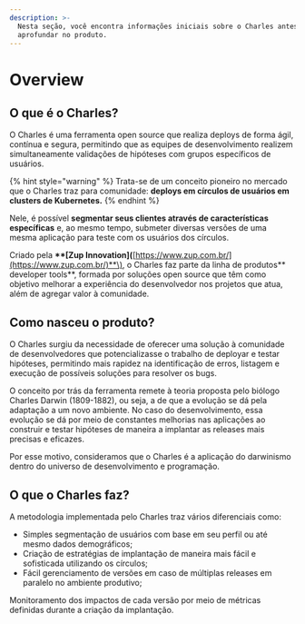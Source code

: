 ```yaml
---
description: >-
  Nesta seção, você encontra informações iniciais sobre o Charles antes de se
  aprofundar no produto.
---
```


# Overview

## O que é o Charles?

O Charles é uma ferramenta open source que realiza deploys de forma ágil, contínua e segura, permitindo que as equipes de desenvolvimento realizem simultaneamente validações de hipóteses com grupos específicos de usuários.

{% hint style="warning" %}
Trata-se de um conceito pioneiro no mercado que o Charles traz para comunidade: **deploys em círculos de usuários em clusters de Kubernetes.**
{% endhint %}

Nele, é possível **segmentar seus clientes através de características específicas** e, ao mesmo tempo, submeter diversas versões de uma mesma aplicação para teste com os usuários dos círculos.

Criado pela **\*\*\[**Zup Innovation**\]\(**[https://www.zup.com.br/](https://www.zup.com.br/)**\), o Charles faz parte da linha de produtos** developer tools\*\*, formada por soluções open source que têm como objetivo melhorar a experiência do desenvolvedor nos projetos que atua, além de agregar valor à comunidade.

## Como nasceu o produto?

O Charles surgiu da necessidade de oferecer uma solução à comunidade de desenvolvedores que potencializasse o trabalho de deployar e testar hipóteses, permitindo mais rapidez na identificação de erros, listagem e execução de possíveis soluções para resolver os bugs.

O conceito por trás da ferramenta remete à teoria proposta pelo biólogo Charles Darwin \(1809-1882\), ou seja, a de que a evolução se dá pela adaptação a um novo ambiente. No caso do desenvolvimento, essa evolução se dá por meio de constantes melhorias nas aplicações ao construir e testar hipóteses de maneira a implantar as releases mais precisas e eficazes.

Por esse motivo, consideramos que o Charles é a aplicação do darwinismo dentro do universo de desenvolvimento e programação.

## O que o Charles faz?

A metodologia implementada pelo Charles traz vários diferenciais como:

* Simples segmentação de usuários com base em seu perfil ou até mesmo dados demográficos; 
* Criação de estratégias de implantação de maneira mais fácil e sofisticada utilizando os círculos; 
* Fácil gerenciamento de versões em caso de múltiplas releases em paralelo no ambiente produtivo;

Monitoramento dos impactos de cada versão por meio de métricas definidas durante a criação da implantação.

